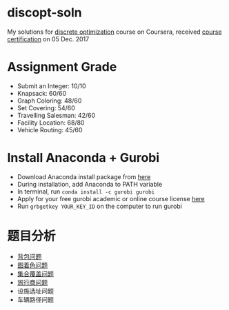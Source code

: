 # discopt-soln
My solutions for 
[discrete optimization](https://www.coursera.org/learn/discrete-optimization/)
course on Coursera, received 
[course certification](https://www.coursera.org/account/accomplishments/certificate/L6ANQK3YG8C9)
on 05 Dec. 2017

# Assignment Grade
* Submit an Integer: 10/10
* Knapsack: 60/60
* Graph Coloring: 48/60
* Set Covering: 54/60
* Travelling Salesman: 42/60
* Facility Location: 68/80
* Vehicle Routing: 45/60

# Install Anaconda + Gurobi
* Download Anaconda install package from 
  [here](https://www.anaconda.com/download/)
* During installation, add Anaconda to PATH variable
* In terminal, run ```conda install -c gurobi gurobi```
* Apply for your free gurobi academic or online course license
  [here](http://www.gurobi.com/downloads/download-center)
* Run ```grbgetkey YOUR_KEY_ID``` on the computer to run gurobi

# 题目分析
* [背包问题](https://jixinfeng.github.io/2017/12/06/Discrete-Optimization-Note-1-Knapsack/)
* [图着色问题](https://jixinfeng.github.io/2018/04/30/Discrete-Optimization-Note-2-Graph-Coloring/)
* [集合覆盖问题](https://jixinfeng.github.io/2018/09/14/Discrete-Optimization-Note-3-Set-Cover/)
* [旅行商问题](https://jixinfeng.github.io/2018/09/19/Discrete-Optimization-Note-4-TSP/)
* 设施选址问题
* 车辆路径问题
